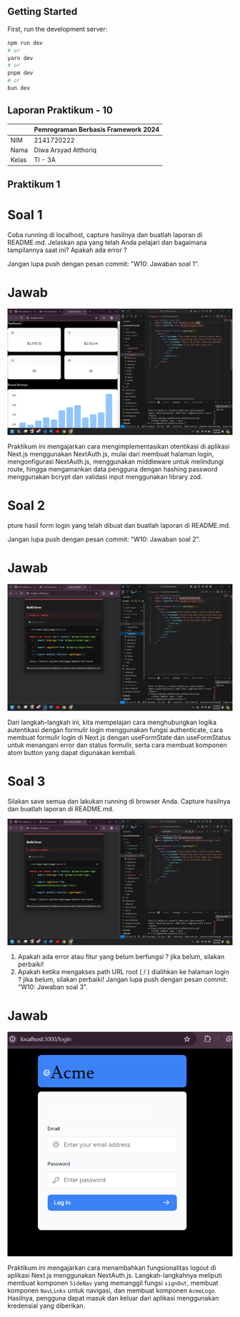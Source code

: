 ## Getting Started

First, run the development server:

```bash
npm run dev
# or
yarn dev
# or
pnpm dev
# or
bun dev
```

## Laporan Praktikum - 10

|       | Pemrograman Berbasis Framework 2024 |
| ----- | ----------------------------------- |
| NIM   | 2141720222                          |
| Nama  | Diwa Arsyad Atthoriq                |
| Kelas | TI - 3A                             |

## Praktikum 1

# Soal 1

Coba running di localhost, capture hasilnya dan buatlah laporan di README.md. Jelaskan apa yang telah Anda pelajari dan bagaimana tampilannya saat ini? Apakah ada error ?

Jangan lupa push dengan pesan commit: "W10: Jawaban soal 1".

# Jawab

![Screenshoot](assets-report/01.png)

Praktikum ini mengajarkan cara mengimplementasikan otentikasi di aplikasi Next.js menggunakan NextAuth.js, mulai dari membuat halaman login, mengonfigurasi NextAuth.js, menggunakan middleware untuk melindungi route, hingga mengamankan data pengguna dengan hashing password menggunakan bcrypt dan validasi input menggunakan library zod.

# Soal 2

pture hasil form login yang telah dibuat dan buatlah laporan di README.md.

Jangan lupa push dengan pesan commit: "W10: Jawaban soal 2".

# Jawab

![Screenshoot](assets-report/02.png)

Dari langkah-langkah ini, kita mempelajari cara menghubungkan logika autentikasi dengan formulir login menggunakan fungsi authenticate, cara membuat formulir login di Next.js dengan useFormState dan useFormStatus untuk menangani error dan status formulir, serta cara membuat komponen atom button yang dapat digunakan kembali.

# Soal 3

Silakan save semua dan lakukan running di browser Anda. Capture hasilnya dan buatlah laporan di README.md.

![Screenshoot](assets-report/03.png)

1. Apakah ada error atau fitur yang belum berfungsi ? jika belum, silakan perbaiki!
2. Apakah ketika mengakses path URL root ( / ) dialihkan ke halaman login ? jika belum, silakan perbaiki!
   Jangan lupa push dengan pesan commit: "W10: Jawaban soal 3".

# Jawab

![Screenshoot](assets-report/04.png)

Praktikum ini mengajarkan cara menambahkan fungsionalitas logout di aplikasi Next.js menggunakan NextAuth.js. Langkah-langkahnya meliputi membuat komponen `SideNav` yang memanggil fungsi `signOut`, membuat komponen `NavLinks` untuk navigasi, dan membuat komponen `AcmeLogo`. Hasilnya, pengguna dapat masuk dan keluar dari aplikasi menggunakan kredensial yang diberikan.
